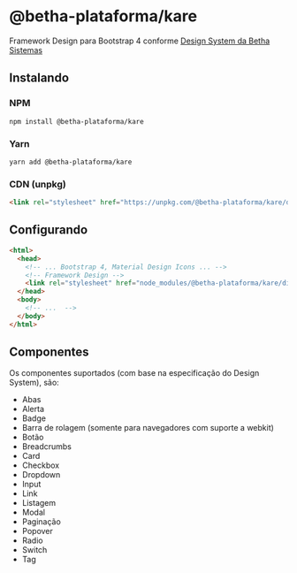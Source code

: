 # @betha-plataforma/kare

Framework Design para Bootstrap 4 conforme [Design System da Betha Sistemas](https://design.plataforma.betha.cloud/)

## Instalando

### NPM

```shell
npm install @betha-plataforma/kare
```

### Yarn

```shell
yarn add @betha-plataforma/kare
```

### CDN (unpkg)

```html
<link rel="stylesheet" href="https://unpkg.com/@betha-plataforma/kare/dist/kare.min.css">
```

## Configurando

```html
<html>
  <head>
    <!-- ... Bootstrap 4, Material Design Icons ... -->
    <!-- Framework Design -->
    <link rel="stylesheet" href="node_modules/@betha-plataforma/kare/dist/kare.min.css">
  </head>
  <body>
    <!-- ...  -->
  </body>
</html>
```

## Componentes

Os componentes suportados (com base na especificação do Design System), são:

* Abas
* Alerta
* Badge
* Barra de rolagem (somente para navegadores com suporte a webkit)
* Botão
* Breadcrumbs
* Card
* Checkbox
* Dropdown
* Input
* Link
* Listagem
* Modal
* Paginação
* Popover
* Radio
* Switch
* Tag
